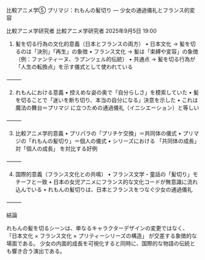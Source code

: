 比較アニメ学⑤ プリマジ：れもんの髪切り ― 少女の通過儀礼とフランス的変容


比較アニメ学研究者
比較アニメ学研究者
2025年9月5日 19:00
1. 髪を切る行為の文化的意義（日本とフランスの両方）
• 日本文化 → 髪を切るのは「決別」「再生」の象徴
• フランス文化 → 髪は「束縛や変容」の象徴（例：ファンティーヌ、ラプンツェル的伝統）
• 共通点 → 髪を切る行為が「人生の転換点」を示す儀式として使われている

⸻

2. れもんにおける意義
• 控えめな姿の奥で「自分らしさ」を模索していた
• 髪を切ることで「迷いを断ち切り、本当の自分になる」決意を示した
• これは 魔法の舞台＝プリマジ に立つための通過儀礼（イニシエーション）と等しい

⸻

3. 比較アニメ学的意義
• プリパラの「プリチケ交換」＝共同体の儀式
• プリマジの「れもんの髪切り」＝個人の儀式
• シリーズにおける 「共同体の成長」対「個人の成長」 を対比する好例

⸻

4. 国際的意義（フランス文化との共鳴）
• フランス文学・童話の「髪切り」モチーフと一致
• 日本の女児アニメにフランス的な文化コードが無意識に流れ込んでいる
• れもんの髪切りは、日本とフランスをつなぐ少女の通過儀礼

⸻

結論

れもんの髪を切るシーンは、単なるキャラクターデザインの変更ではなく、
「日本文化 × フランス文化 × プリティーシリーズの構造」 が交差する象徴的な場面である。
少女の内面的成長を可視化すると同時に、国際的な物語の伝統とも響き合う演出である。
